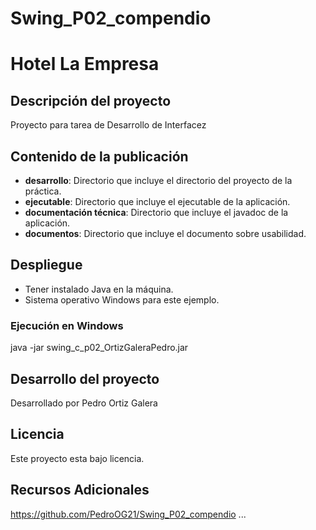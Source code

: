 # Swing_P02_compendio

# Hotel La Empresa

## Descripción del proyecto
Proyecto para tarea de Desarrollo de Interfacez

## Contenido de la publicación
- **desarrollo**: Directorio que incluye el directorio del proyecto de la práctica.
- **ejecutable**: Directorio que incluye el ejecutable de la aplicación.
- **documentación técnica**: Directorio que incluye el javadoc de la aplicación.
- **documentos**: Directorio que incluye el documento sobre usabilidad.

## Despliegue
- Tener instalado Java en la máquina.
- Sistema operativo Windows para este ejemplo.

### Ejecución en Windows
java -jar swing_c_p02_OrtizGaleraPedro.jar

## Desarrollo del proyecto
Desarrollado por Pedro Ortiz Galera

## Licencia
Este proyecto esta bajo licencia.

## Recursos Adicionales
https://github.com/PedroOG21/Swing_P02_compendio
...
